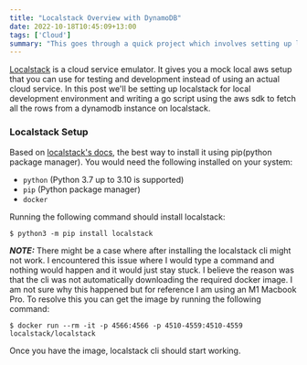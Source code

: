 ```yaml
---
title: "Localstack Overview with DynamoDB"
date: 2022-10-18T10:45:09+13:00
tags: ['Cloud']
summary: "This goes through a quick project which involves setting up localstack as a cloud dev/testing environment and writing a go script using the aws sdk for it."
---
```


[Localstack](https://localstack.cloud/) is a cloud service emulator. It gives you a mock local aws setup that you can use for testing and development instead of using an actual cloud service. In this post we'll be setting up localstack for local development environment and writing a go script using the aws sdk to fetch all the rows from a dynamodb instance on localstack.

### Localstack Setup
Based on [localstack's docs](https://docs.localstack.cloud/get-started/), the best way to install it using pip(python package manager). You would need the following installed on your system:
- `python` (Python 3.7 up to 3.10 is supported)
- `pip` (Python package manager)
- `docker`

Running the following command should install localstack:
```console
$ python3 -m pip install localstack
```
**_NOTE:_**  There might be a case where after installing the localstack cli might not work. I encountered this issue where I would type a command and nothing would happen and it would just stay stuck. I believe the reason was that the cli was not automatically downloading the required docker image. I am not sure why this happened but for reference I am using an M1 Macbook Pro. To resolve this you can get the image by running the following command:
```console
$ docker run --rm -it -p 4566:4566 -p 4510-4559:4510-4559 localstack/localstack
```
Once you have the image, localstack cli should start working.

